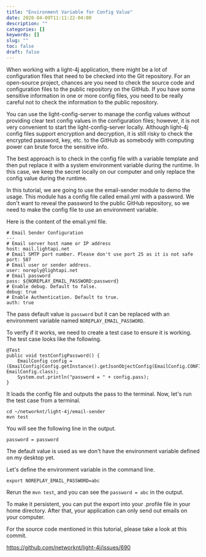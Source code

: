 ```yaml
---
title: "Environment Variable for Config Value"
date: 2020-04-09T11:11:22-04:00
description: ""
categories: []
keywords: []
slug: ""
toc: false
draft: false
---
```


When working with a light-4j application, there might be a lot of configuration files that need to be checked into the Git repository. For an open-source project, chances are you need to check the source code and configuration files to the public repository on the GitHub. If you have some sensitive information in one or more config files, you need to be really careful not to check the information to the public repository. 

You can use the light-config-server to manage the config values without providing clear text config values in the configuration files; however, it is not very convenient to start the light-config-server locally. Although light-4j config files support encryption and decryption, it is still risky to check the encrypted password, key, etc. to the GitHub as somebody with computing power can brute force the sensitive info. 

The best approach is to check in the config file with a variable template and then put replace it with a system environment variable during the runtime. In this case, we keep the secret locally on our computer and only replace the config value during the runtime. 


In this tutorial, we are going to use the email-sender module to demo the usage.  This module has a config file called email.yml with a password. We don't want to reveal the password to the public GitHub repository, so we need to make the config file to use an environment variable. 


Here is the content of the email.yml file.

```
# Email Sender Configuration
---
# Email server host name or IP address
host: mail.lightapi.net
# Email SMTP port number. Please don't use port 25 as it is not safe
port: 587
# Email user or sender address.
user: noreply@lightapi.net
# Email password
pass: ${NOREPLAY_EMAIL_PASSWORD:password}
# Enable debug. Default to false.
debug: true
# Enable Authentication. Default to true.
auth: true

```

The pass default value is `password` but it can be replaced with an environment variable named `NOREPLAY_EMAIL_PASSWORD`. 

To verify if it works, we need to create a test case to ensure it is working. The test case looks like the following. 

```
@Test
public void testConfigPassword() {
    EmailConfig config = (EmailConfig)Config.getInstance().getJsonObjectConfig(EmailConfig.CONFIG_NAME, EmailConfig.class);
    System.out.println("password = " + config.pass);
}
```

It loads the config file and outputs the pass to the terminal. Now, let's run the test case from a terminal. 

```
cd ~/networknt/light-4j/email-sender
mvn test
```

You will see the following line in the output. 

```
password = password
```

The default value is used as we don't have the environment variable defined on my desktop yet.

Let's define the environment variable in the command line. 

```
export NOREPLAY_EMAIL_PASSWORD=abc
```

Rerun the `mvn test`, and you can see the `password = abc` in the output.

To make it persistent, you can put the export into your .profile file in your home directory. After that, your application can only send out emails on your computer. 

For the source code mentioned in this tutorial, please take a look at this commit. 

https://github.com/networknt/light-4j/issues/690

